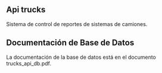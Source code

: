 ## Api trucks

Sistema de control de reportes de sistemas de camiones.

## Documentación de Base de Datos

La documentación de la base de datos está en el documento trucks_api_db.pdf.